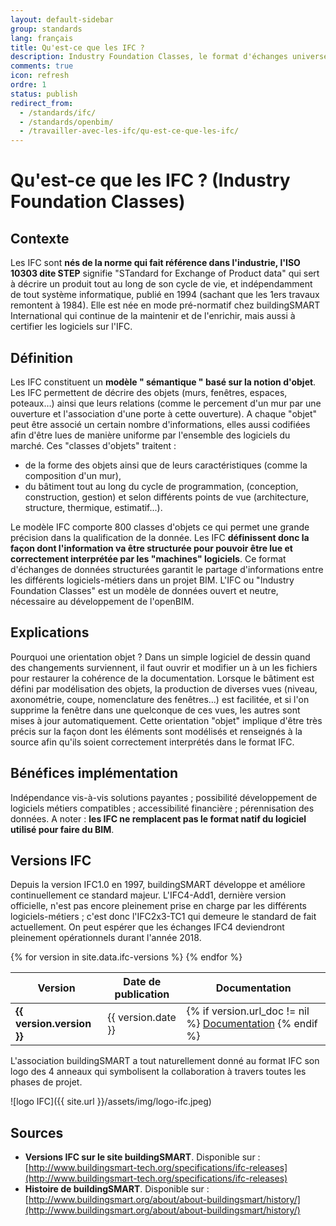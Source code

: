 ```yaml
---
layout: default-sidebar
group: standards
lang: français
title: Qu'est-ce que les IFC ?
description: Industry Foundation Classes, le format d'échanges universel
comments: true
icon: refresh
ordre: 1
status: publish
redirect_from:
  - /standards/ifc/
  - /standards/openbim/
  - /travailler-avec-les-ifc/qu-est-ce-que-les-ifc/
---
```


# Qu'est-ce que les IFC ? (Industry Foundation Classes)

## Contexte

Les IFC sont **nés de la norme qui fait référence dans l'industrie, l'ISO 10303 dite STEP** signifie "STandard for Exchange of Product data" qui sert à décrire un produit tout au long de son cycle de vie, et indépendamment de tout système informatique, publié en 1994 (sachant que les 1ers travaux remontent à 1984). Elle est née en mode pré-normatif chez buildingSMART International qui continue de la maintenir et de l'enrichir, mais aussi à certifier les logiciels sur l'IFC.

## Définition

Les IFC constituent un **modèle " sémantique " basé sur la notion d'objet**. Les IFC permettent de décrire des objets (murs, fenêtres, espaces, poteaux…) ainsi que leurs relations (comme le percement d'un mur par une ouverture et l'association d'une porte à cette ouverture). A chaque "objet" peut être associé un certain nombre d'informations, elles aussi codifiées afin d'être lues de manière uniforme par l'ensemble des logiciels du marché. Ces "classes d'objets" traitent :
- de la forme des objets ainsi que de leurs caractéristiques (comme la composition d'un mur),
- du bâtiment tout au long du cycle de programmation, (conception, construction, gestion) et selon différents points de vue (architecture, structure, thermique, estimatif...).

Le modèle IFC comporte 800 classes d'objets ce qui permet une grande précision dans la qualification de la donnée. Les IFC **définissent donc la façon dont l'information va être structurée pour pouvoir être lue et correctement interprétée par les "machines" logiciels**. Ce format d'échanges de données structurées garantit le partage d'informations entre les différents logiciels-métiers dans un projet BIM. L'IFC ou "Industry Foundation Classes" est un modèle de données ouvert et neutre, nécessaire au développement de l'openBIM.

## Explications

Pourquoi une orientation objet ? Dans un simple logiciel de dessin quand des changements surviennent, il faut ouvrir et modifier un à un les fichiers pour restaurer la cohérence de la documentation. Lorsque le bâtiment est défini par modélisation des objets, la production de diverses vues (niveau, axonométrie, coupe, nomenclature des fenêtres…) est facilitée, et si l'on supprime la fenêtre dans une quelconque de ces vues, les autres sont mises à jour automatiquement. Cette orientation "objet" implique d'être très précis sur la façon dont les éléments sont modélisés et renseignés à la source afin qu'ils soient correctement interprétés dans le format IFC.

## Bénéfices implémentation

Indépendance vis-à-vis solutions payantes ; possibilité développement de logiciels métiers compatibles ; accessibilité financière ; pérennisation des données.
A noter : **les IFC ne remplacent pas le format natif du logiciel utilisé pour faire du BIM**.

## Versions IFC

Depuis la version IFC1.0 en 1997, buildingSMART développe et améliore continuellement ce standard majeur. L'IFC4-Add1, dernière version officielle, n'est pas encore pleinement prise en charge par les différents logiciels-métiers ; c'est donc l'IFC2x3-TC1 qui demeure le standard de fait actuellement. On peut espérer que les échanges IFC4 deviendront pleinement opérationnels durant l'année 2018.

<table class="table table-responsive table-sm table-hover">
  <thead>
    <tr>
      <th>Version</th>
      <th>Date de publication</th>
      <th>Documentation</th>
    </tr>
  </thead>
  <tbody>
    {% for version in site.data.ifc-versions %}
    <tr {% if version.actuelle == "oui" %}class="table-success"{% endif %}>
      <td><b>{{ version.version }}</b></td>
      <td>{{ version.date }}</td>
      <td>
        {% if version.url_doc != nil %}
        <a href="{{ version.url_doc }}" target="_blank">Documentation</a>
        {% endif %}
      </td>
    </tr>
    {% endfor %}
  </tbody>
</table>

L'association buildingSMART a tout naturellement donné au format IFC son logo des 4 anneaux qui symbolisent la collaboration à travers toutes les phases de projet.

![logo IFC]({{ site.url }}/assets/img/logo-ifc.jpeg)

## Sources

* **Versions IFC sur le site buildingSMART**. Disponible sur :  [http://www.buildingsmart-tech.org/specifications/ifc-releases](http://www.buildingsmart-tech.org/specifications/ifc-releases)
* **Histoire de buildingSMART**. Disponible sur : [http://www.buildingsmart.org/about/about-buildingsmart/history/](http://www.buildingsmart.org/about/about-buildingsmart/history/)
